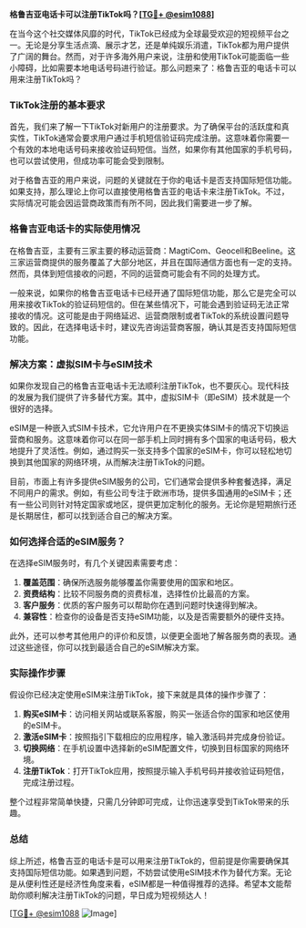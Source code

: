 **格鲁吉亚电话卡可以注册TikTok吗？[[TG💪+ @esim1088](https://t.me/s/esim1088)]**

在当今这个社交媒体风靡的时代，TikTok已经成为全球最受欢迎的短视频平台之一。无论是分享生活点滴、展示才艺，还是单纯娱乐消遣，TikTok都为用户提供了广阔的舞台。然而，对于许多海外用户来说，注册和使用TikTok可能面临一些小障碍，比如需要本地电话号码进行验证。那么问题来了：格鲁吉亚的电话卡可以用来注册TikTok吗？

### TikTok注册的基本要求

首先，我们来了解一下TikTok对新用户的注册要求。为了确保平台的活跃度和真实性，TikTok通常会要求用户通过手机短信验证码完成注册。这意味着你需要一个有效的本地电话号码来接收验证码短信。当然，如果你有其他国家的手机号码，也可以尝试使用，但成功率可能会受到限制。

对于格鲁吉亚的用户来说，问题的关键就在于你的电话卡是否支持国际短信功能。如果支持，那么理论上你可以直接使用格鲁吉亚的电话卡来注册TikTok。不过，实际情况可能会因运营商政策而有所不同，因此我们需要进一步了解。

### 格鲁吉亚电话卡的实际使用情况

在格鲁吉亚，主要有三家主要的移动运营商：MagtiCom、Geocell和Beeline。这三家运营商提供的服务覆盖了大部分地区，并且在国际通信方面也有一定的支持。然而，具体到短信接收的问题，不同的运营商可能会有不同的处理方式。

一般来说，如果你的格鲁吉亚电话卡已经开通了国际短信功能，那么它是完全可以用来接收TikTok的验证码短信的。但在某些情况下，可能会遇到验证码无法正常接收的情况。这可能是由于网络延迟、运营商限制或者TikTok的系统设置问题导致的。因此，在选择电话卡时，建议先咨询运营商客服，确认其是否支持国际短信功能。

### 解决方案：虚拟SIM卡与eSIM技术

如果你发现自己的格鲁吉亚电话卡无法顺利注册TikTok，也不要灰心。现代科技的发展为我们提供了许多替代方案。其中，虚拟SIM卡（即eSIM）技术就是一个很好的选择。

eSIM是一种嵌入式SIM卡技术，它允许用户在不更换实体SIM卡的情况下切换运营商和服务。这意味着你可以在同一部手机上同时拥有多个国家的电话号码，极大地提升了灵活性。例如，通过购买一张支持多个国家的eSIM卡，你可以轻松地切换到其他国家的网络环境，从而解决注册TikTok的问题。

目前，市面上有许多提供eSIM服务的公司，它们通常会提供多种套餐选择，满足不同用户的需求。例如，有些公司专注于欧洲市场，提供多国通用的eSIM卡；还有一些公司则针对特定国家或地区，提供更加定制化的服务。无论你是短期旅行还是长期居住，都可以找到适合自己的解决方案。

### 如何选择合适的eSIM服务？

在选择eSIM服务时，有几个关键因素需要考虑：

1. **覆盖范围**：确保所选服务能够覆盖你需要使用的国家和地区。
2. **资费结构**：比较不同服务商的资费标准，选择性价比最高的方案。
3. **客户服务**：优质的客户服务可以帮助你在遇到问题时快速得到解决。
4. **兼容性**：检查你的设备是否支持eSIM功能，以及是否需要额外的硬件支持。

此外，还可以参考其他用户的评价和反馈，以便更全面地了解各服务商的表现。通过这些途径，你可以找到最适合自己的eSIM解决方案。

### 实际操作步骤

假设你已经决定使用eSIM来注册TikTok，接下来就是具体的操作步骤了：

1. **购买eSIM卡**：访问相关网站或联系客服，购买一张适合你的国家和地区使用的eSIM卡。
2. **激活eSIM卡**：按照指引下载相应的应用程序，输入激活码并完成身份验证。
3. **切换网络**：在手机设置中选择新的eSIM配置文件，切换到目标国家的网络环境。
4. **注册TikTok**：打开TikTok应用，按照提示输入手机号码并接收验证码短信，完成注册过程。

整个过程非常简单快捷，只需几分钟即可完成，让你迅速享受到TikTok带来的乐趣。

### 总结

综上所述，格鲁吉亚的电话卡是可以用来注册TikTok的，但前提是你需要确保其支持国际短信功能。如果遇到问题，不妨尝试使用eSIM技术作为替代方案。无论是从便利性还是经济性角度来看，eSIM都是一种值得推荐的选择。希望本文能帮助你顺利解决注册TikTok的问题，早日成为短视频达人！

[[TG💪+ @esim1088](https://t.me/s/esim1088) ![Image](https://i.postimg.cc/4NQfJmqS/Snipaste-2025-05-13-00-14-12.png)]
